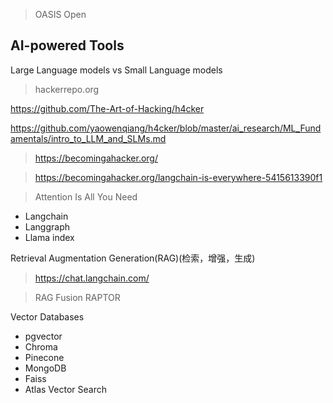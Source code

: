 > OASIS Open

## AI-powered Tools

Large Language models vs Small Language models

> hackerrepo.org

https://github.com/The-Art-of-Hacking/h4cker

https://github.com/yaowenqiang/h4cker/blob/master/ai_research/ML_Fundamentals/intro_to_LLM_and_SLMs.md

> https://becomingahacker.org/

> https://becomingahacker.org/langchain-is-everywhere-5415613390f1


> Attention Is All You Need

+ Langchain
+ Langgraph
+ Llama index


Retrieval Augmentation Generation(RAG)(检索，增强，生成)

> https://chat.langchain.com/

> RAG Fusion
> RAPTOR



Vector Databases

+ pgvector
+ Chroma
+ Pinecone
+ MongoDB
+ Faiss
+ Atlas Vector Search


